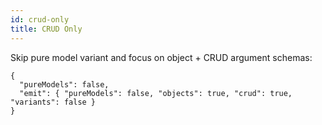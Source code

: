 ```yaml
---
id: crud-only
title: CRUD Only
---
```


Skip pure model variant and focus on object + CRUD argument schemas:

```jsonc
{
  "pureModels": false,
  "emit": { "pureModels": false, "objects": true, "crud": true, "variants": false }
}
```
